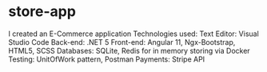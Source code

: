 # store-app

I created an E-Commerce application
Technologies used:
Text Editor: Visual Studio Code
Back-end: .NET 5 
Front-end: Angular 11, Ngx-Bootstrap, HTML5, SCSS
Databases: SQLite, Redis for in memory storing via Docker
Testing: UnitOfWork pattern, Postman
Payments: Stripe API
